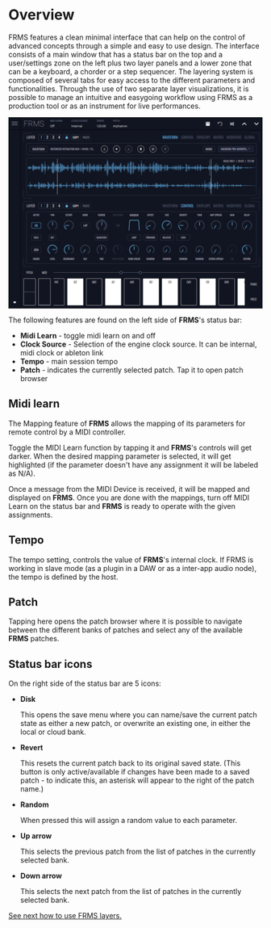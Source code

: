# Overview

FRMS features a clean minimal interface that can help on the control of advanced concepts through a simple and easy to use design. The interface consists of a main window that has a status bar on the top and a user/settings zone on the left plus two layer panels and a lower zone that can be a keyboard, a chorder or a step sequencer. The layering system is composed of several tabs for easy access to the different parameters and functionalities. Through the use of two separate layer visualizations, it is possible to manage an intuitive and easygoing workflow using FRMS as a production tool or as an instrument for live performances.

<img alt="FRMS Main Screen" align="center" src="images/overview.png" style="padding: 0px;"/>

The following features are found on the left side of **FRMS**'s status bar:

- **Midi Learn** - toggle midi learn on and off
- **Clock Source** - Selection of the engine clock source. It can be internal, midi clock or ableton link
- **Tempo** - main session tempo
- **Patch** - indicates the currently selected patch. Tap it to open patch browser

## Midi learn

The Mapping feature of **FRMS** allows the mapping of its parameters for remote control by a MIDI controller.

Toggle the MIDI Learn function by tapping it and **FRMS**'s controls will get darker. When the desired mapping parameter is selected, it will get highlighted \(if the parameter doesn't have any assignment it will be labeled as N/A\).

Once a message from the MIDI Device is received, it will be mapped and displayed on **FRMS**. Once you are done with the mappings, turn off MIDI Learn on the status bar and **FRMS** is ready to operate with the given assignments.

## Tempo

The tempo setting, controls the value of **FRMS**'s internal clock. If FRMS is working in slave mode (as a plugin in a DAW or as a inter-app audio node), the tempo is defined by the host.

## Patch

Tapping here opens the patch browser where it is possible to navigate between the different banks of patches and select any of the available **FRMS** patches.

## Status bar icons

On the right side of the status bar are 5 icons:

- **Disk**

  This opens the save menu where you can name/save the current patch state as either a new patch, or overwrite an existing one, in either the local or cloud bank.

- **Revert**

  This resets the current patch back to its original saved state. (This button is only active/available if changes have been made to a saved patch - to indicate this, an asterisk will appear to the right of the patch name.)

- **Random**

  When pressed this will assign a random value to each parameter.

- **Up arrow**

  This selects the previous patch from the list of patches in the currently selected bank.

- **Down arrow**

  This selects the next patch from the list of patches in the currently selected bank.

[See next how to use FRMS layers.](layers)
